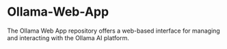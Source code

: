 # Ollama-Web-App
The Ollama Web App repository offers a web-based interface for managing and interacting with the Ollama AI platform. 
